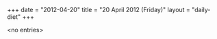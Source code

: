 +++
date = "2012-04-20"
title = "20 April 2012 (Friday)"
layout = "daily-diet"
+++


\<no entries\>
